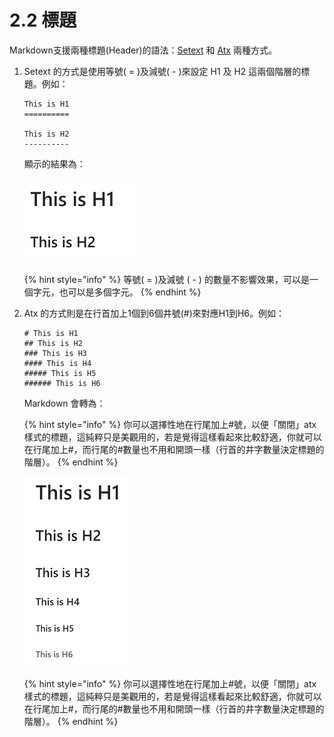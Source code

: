 # 2.2 標題

Markdown支援兩種標題(Header)的語法：[Setext][1] 和 [Atx][2] 兩種方式。

[1]:(<https://docutils.sourceforge.io/mirror/setext.html>)
[2]:(<http://www.aaronsw.com/2002/atx/>)


1. Setext 的方式是使用等號( = )及減號( - )來設定 H1 及 H2 這兩個階層的標題。例如：

    ```
    This is H1
    ==========

    This is H2
    ----------
    ```

    顯示的結果為：

    <img src="../.gitbook/assets/title-1.png" alt="">

    {% hint style="info" %}
    等號( = )及減號 ( - ) 的數量不影響效果，可以是一個字元，也可以是多個字元。
    {% endhint %}

2. Atx 的方式則是在行首加上1個到6個井號(#)來對應H1到H6。例如：

    ```
    # This is H1
    ## This is H2
    ### This is H3
    #### This is H4
    ##### This is H5
    ###### This is H6
    ```

    Markdown 會轉為：

    {% hint style="info" %}
    你可以選擇性地在行尾加上#號，以便「關閉」atx樣式的標題，這純粹只是美觀用的，若是覺得這樣看起來比較舒適，你就可以在行尾加上#，而行尾的#數量也不用和開頭一樣（行首的井字數量決定標題的階層）。
    {% endhint %}

    <img src="../.gitbook/assets/title-2.png" alt=""/>

    {% hint style="info" %}
    你可以選擇性地在行尾加上#號，以便「關閉」atx樣式的標題，這純粹只是美觀用的，若是覺得這樣看起來比較舒適，你就可以在行尾加上#，而行尾的#數量也不用和開頭一樣（行首的井字數量決定標題的階層）。
    {% endhint %}
